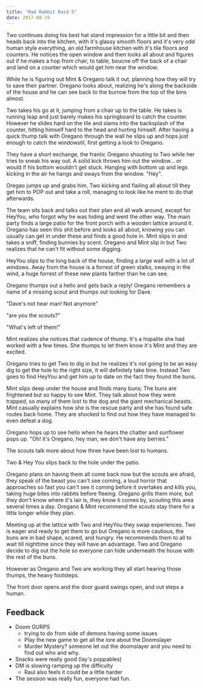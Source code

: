 ```yaml
---
title: "Rad Rabbit Raid 5"
date: 2017-08-19
---
```


Two continues doing his best hat stand impression for a little bit and then heads back into the kitchen, with it's glassy smooth floors and it's very odd human style everything, an old farmhouse kitchen with it's tile floors and counters. He notices the open window and then looks all about and figures out if he makes a hop from chair, to table, boucne off the back of a chair and land on a counter which would get him near the window.

While he is figuring out Mint & Oregano talk it out, planning how they will try to save their partner. Oregano looks about, realizing he's along the backside of the house and he can see back to the burrow from the top of the bins almost.

Two takes his go at it, jumping from a chair up to the table. He takes is running leap and just barely makes his springboard to catch the counter. However he slides hard on the tile and slams into the backsplash of the counter, hitting himself hard to the head and hurting himself. After having a quick thump talk with Oregano through the wall he slips up and hops just enough to catch the windowstil, first getting a look to Oregano.

They have a short exchange, the frantic Oregano shouting to Two while her tries to sneak his way out. A solid kick throws him out the window… or would if his bottom wouldn't get stuck. Hanging with bottom up and legs kicking in the air he hangs and sways from the window. "Hey".

Oregao jumps up and grabs him, Two kicking and flailing all about till they get him to POP out and take a roll, managing to look like he ment to do that afterwards.

The team sits back and talks out their plan and all walk around, except for HeyYou, who forgot why he was hiding and went the other way. The main party finds a large patio for the front porch with a wooden lattice around it. Oregano has seen this shit before and looks all about, knowing you can usually can get in under these and finds a good hole in. Mint slips in and takes a sniff, finding bunnies by scent. Oregano and Mint slip in but Two realizes that he can't fit without some digging.

HeyYou slips to the long back of the house, finding a large wall with a lot of windows. Away from the house is a forrest of green stalks, swaying in the wind, a huge forrest of these new plants farther than he can see.

Oregano thumps out a hello and gets back a reply! Oregano remembers a name of a missing scout and thumps out looking for Dave.

"Dave's not hear man! Not anymore"

"are you the scouts?"

"What's left of them!"

Mint realizes she notices that cadence of thump. It's a hopalite she had worked with a few times. She thumps to let them know it's Mint and they are excited.

Oregano tries to get Two to dig in but he realizes it's not going to be an easy dig to get the hole to the right size, it will definitely take time. Instead Two goes to find HeyYou and get him up to date on the fact they found the buns.

Mint slips deep under the house and finds many buns; The buns are frightened but so happy to see Mint. They talk about how they were trapped, so many of them lost to the dog and the giant mechanical beasts. Mint casually explains how she is the rescue party and she has found safe routes back home. They are shocked to find out how they have managed to even defeat a dog.

Oregano hops up to see hello when he hears the chatter and sunflower pops up. "Oh! it's Oregano, hey man, we don't have any berries."

The scouts talk more about how three have been lost to humans.

Two & Hey You slips back to the hole under the patio.

Oregano plans on having them all come back now but the scouts are afraid, they speak of the beast you can't see coming, a loud horror that approaches so fast you can't see it coming before it overtakes and kills you, taking huge bites into rabbits before fleeing. Oregano grills them more, but they don't know where it's lair is, they know ti comes by, scouting this area several times a day. Oregano & Mint recommend the scouts stay there for a little longer while they plan.

Meeting up at the lattice with Two and HeyYou they swap experiences. Two is eager and ready to get them to go but Oregano is more cautious, the buns are in bad shape, scared, and hungry. He recommends them to all to wait till nighttime since they will have an advantage. Two and Oregano decide to dig out the hole so everyone can hide underneath the house with the rest of the buns.

However as Oregano and Two are working they all start hearing those thumps, the heavy footsteps.

The front door opens and the door guard swings open, and out steps a human.

## Feedback

- Doom GURPS
  - trying to do from side of demons having some issues
  - Play the new game to get all the lore about the Doomslayer
  - Murder Mystery? someone let out the doomslayer and you need to find out who and why.
- Snacks were really good (lay's poppables)
- DM is slowing ramping up the difficulty
  - Raul also feels it could be a little harder
- The session was really fun, everyone had fun.
